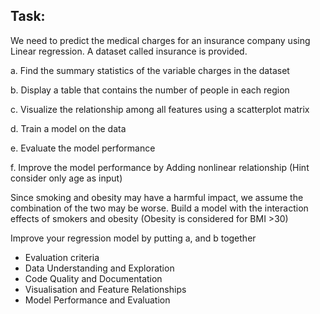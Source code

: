 ## Task: 
We need to predict the medical charges for an insurance company using Linear regression. A dataset called insurance is provided.

a. Find the summary statistics of the variable charges in the dataset

b. Display a table that contains the number of people in each region

c. Visualize the relationship among all features using a scatterplot matrix

d. Train a model on the data

e. Evaluate the model performance

f. Improve the model performance by Adding nonlinear relationship (Hint
consider only age as input)

Since smoking and obesity may have a harmful impact, we assume the
combination of the two may be worse. Build a model with the interaction effects of smokers and obesity (Obesity is considered for BMI >30)

Improve your regression model by putting a, and b together

- Evaluation criteria
- Data Understanding and Exploration
- Code Quality and Documentation
- Visualisation and Feature Relationships
- Model Performance and Evaluation

